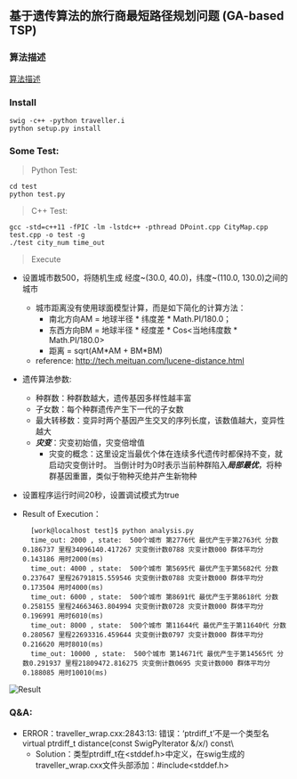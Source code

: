 ﻿## 基于遗传算法的旅行商最短路径规划问题 (GA-based TSP)

### 算法描述
[算法描述](Description.md)

### Install 
    swig -c++ -python traveller.i
    python setup.py install


### Some Test:
> Python Test: 

    cd test
    python test.py
    
    
> C++ Test:

    gcc -std=c++11 -fPIC -lm -lstdc++ -pthread DPoint.cpp CityMap.cpp test.cpp -o test -g
    ./test city_num time_out

> Execute

* 设置城市数500，将随机生成 经度~(30.0, 40.0)，纬度~(110.0, 130.0)之间的城市
    * 城市距离没有使用球面模型计算，而是如下简化的计算方法：
        * 南北方向AM = 地球半径 \* 纬度差 \* Math.PI/180.0；
        * 东西方向BM = 地球半径 \* 经度差 \* Cos<当地纬度数 \* Math.PI/180.0>
        * 距离 = sqrt(AM\*AM + BM\*BM)
    * reference: http://tech.meituan.com/lucene-distance.html
* 遗传算法参数:
    * 种群数：种群数越大，遗传基因多样性越丰富
    * 子女数：每个种群遗传产生下一代的子女数
    * 最大转移数：变异时两个基因产生交叉的序列长度，该数值越大，变异性越大
    * ***灾变***：灾变初始值，灾变倍增值
        * 灾变的概念：这里设定当最优个体在连续多代遗传时都保持不变，就启动灾变倒计时。
        当倒计时为0时表示当前种群陷入***局部最优***，将种群基因重置，类似于物种灭绝并产生新物种
* 设置程序运行时间20秒，设置调试模式为true
* Result of Execution：

        [work@localhost test]$ python analysis.py 
        time_out: 2000 , state:  500个城市 第2776代 最优产生于第2763代 分数0.186737 里程34096140.417267 灾变倒计数0788 灾变计数000 群体平均分0.143186 用时2000(ms)
        time_out: 4000 , state:  500个城市 第5695代 最优产生于第5682代 分数0.237647 里程26791815.559546 灾变倒计数0788 灾变计数000 群体平均分0.173504 用时4000(ms)
        time_out: 6000 , state:  500个城市 第8691代 最优产生于第8618代 分数0.258155 里程24663463.804994 灾变倒计数0728 灾变计数000 群体平均分0.196991 用时6010(ms)
        time_out: 8000 , state:  500个城市 第11644代 最优产生于第11640代 分数0.280567 里程22693316.459644 灾变倒计数0797 灾变计数000 群体平均分0.216620 用时8010(ms)
        time_out: 10000 , state:  500个城市 第14671代 最优产生于第14565代 分数0.291937 里程21809472.816275 灾变倒计数0695 灾变计数000 群体平均分0.188085 用时10010(ms)

![Result](img/ga.png "ga")


### Q&A:
* ERROR：traveller_wrap.cxx:2843:13: 错误：‘ptrdiff_t’不是一个类型名
                virtual ptrdiff_t distance(const SwigPyIterator &/*x*/) const\
    * Solution：类型ptrdiff_t在<stddef.h>中定义，在swig生成的traveller_wrap.cxx文件头部添加：#include<stddef.h>




